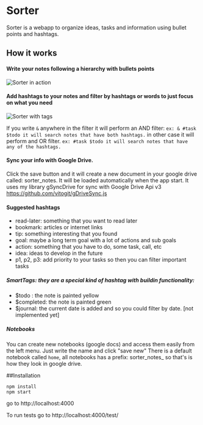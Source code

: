 # Sorter

Sorter is a webapp to organize ideas, tasks and information using bullet points and hashtags.

## How it works

#### Write your notes following a hierarchy with bullets points 
![Sorter in action](http://i64.tinypic.com/2lk7lfk.png)

#### Add hashtags to your notes and filter by hashtags or words to just focus on what you need
![Sorter with tags](http://i66.tinypic.com/2ccplbs.png)

If you write `&` anywhere in the filter it will perform an AND filter: 
`ex: & #task $todo it will search notes that have both hashtags.`
in other case it will perform and OR filter.
`ex: #task $todo it will search notes that have any of the hashtags.`


#### Sync your info with Google Drive.
 Click the save button and it will create a new document in your google drive called: sorter_notes. It will be loaded automatically when the app start.
 It uses my library gSyncDrive for sync with Google Drive Api v3 https://github.com/vitogit/gDriveSync.js 

#### Suggested hashtags

- read-later: something that you want to read later
- bookmark: articles or internet links
- tip: something interesting that you found
- goal: maybe a long term goal with a lot of actions and sub goals
- action: something that you have to do, some task, call, etc
- idea: ideas to develop in the future
- p1, p2, p3: add priority to your tasks so then you can filter important tasks

##### SmartTags: they are a special kind of hashtag with buildin functionality:
- $todo : the note is painted yellow
- $completed: the note is painted green
- $journal: the current date is added and so you could filter by date.  [not implemented yet]

##### Notebooks
You can create new notebooks (google docs) and access them easily from the left menu. Just write the name and click "save new"
There is a default notebook called `home`, all notebooks has a prefix: sorter_notes_ so that's is how they look in google drive.

##Installation

```
npm install 
npm start
```

go to http://localhost:4000

To run tests go to 
http://localhost:4000/test/
